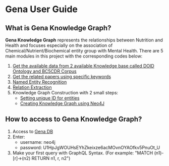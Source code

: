 # Gena User Guide

## What is Gena Knowledge Graph?
**Gena Knowledge Graph** represents the relationships between Nutrition and Health and focuses especially on the association of Chemical/Nutrient/Biochemical entity group with Mental Health. There are 5 main modules in this project with the corresponding codes below:
1. [Get the available data from 2 available Knowledge base called DOID Ontology and BC5CDR Corpus](https://github.com/ddlinh/gena-db/blob/main/src/%5Bcode%5D%20food_and_disease_data.ipynb)
2. [Get the related papers using specific keywords](https://github.com/ddlinh/gena-db/blob/main/src/%5Bcode%5D%20Get_and_Clean_Papers.ipynb)
3. [Named Entity Recognition](https://github.com/ddlinh/gena-db/blob/main/src/%5Bcode%5D%20Named_Entities_Recognition.ipynb)
4. [Relation Extraction](https://github.com/ddlinh/gena-db/blob/main/src/%5Bcode%5D%20Relation_Extraction.ipynb)
5. Knowledge Graph Construction with 2 small steps:
    * [Setting unique ID for entities](https://github.com/ddlinh/gena-db/blob/main/src/%5Bcode%5D%20Triple_Construction.ipynb)
    * [Creating Knowledge Graph using Neo4J](https://github.com/ddlinh/gena-db/blob/main/src/%5Bcode%5D%20GENA_KG.ipynb)

## How to access to Gena Knowledge Graph?
1. Access to [Gena DB](https://browser.neo4j.io/?connectURL=neo4j%2Bs%3A%2F%2Fneo4j%405cd8c3cd.databases.neo4j.io%2F)
2. Enter:
    * username: neo4j
    * password: U1HpJgWOUHsEYhZkeixze6acMOvnOYAOfkv5PnuOt_U
3. Make your first query with GraphQL Syntax. (For example: "MATCH (n1)-[r]->(n2) RETURN n1, r, n2")
